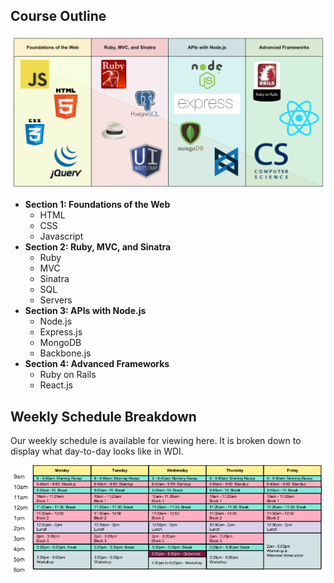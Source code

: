 ## Course Outline

![Outline](outline.png)

* **Section 1: Foundations of the Web**
  - HTML
  - CSS
  - Javascript
* **Section 2: Ruby, MVC, and Sinatra**
  - Ruby
  - MVC
  - Sinatra
  - SQL
  - Servers
* **Section 3: APIs with Node.js**
  - Node.js
  - Express.js
  - MongoDB
  - Backbone.js
* **Section 4: Advanced Frameworks**
  - Ruby on Rails
  - React.js

## Weekly Schedule Breakdown

Our weekly schedule is available for viewing here. It is broken down to display what day-to-day looks like in WDI.

![Schedule](schedule.png)
